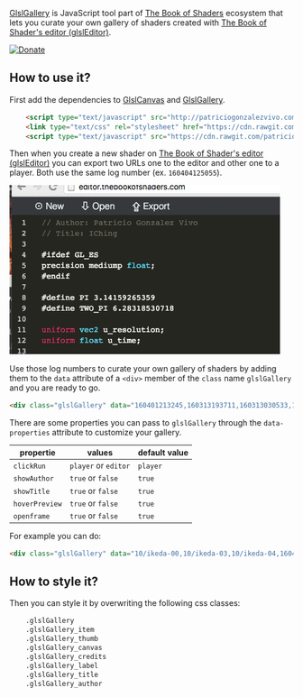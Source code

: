 [GlslGallery](https://github.com/patriciogonzalezvivo/glslGallery) is JavaScript tool part of [The Book of Shaders](http://thebookofshaders.com) ecosystem that lets you curate your own gallery of shaders created with [The Book of Shader's editor (glslEditor)](http://editor.thebookofshaders.com).

[![Donate](https://www.paypalobjects.com/en_US/i/btn/btn_donate_SM.gif)](https://www.paypal.com/cgi-bin/webscr?cmd=_s-xclick&hosted_button_id=4BQMKQJDQ9XH6)

## How to use it?

First add the dependencies to [GlslCanvas](https://github.com/patriciogonzalezvivo/glslCanvas) and [GlslGallery](https://github.com/patriciogonzalezvivo/glslGallery). 


```html
    <script type="text/javascript" src="http://patriciogonzalezvivo.com/glslCanvas/build/GlslCanvas.min.js"></script>
    <link type="text/css" rel="stylesheet" href="https://cdn.rawgit.com/patriciogonzalezvivo/glslGallery/gh-pages/build/glslGallery.css">
    <script type="text/javascript" src="https://cdn.rawgit.com/patriciogonzalezvivo/glslGallery/gh-pages/build/glslGallery.js"></script>
```

Then when you create a new shader on [The Book of Shader's editor ](http://editor.thebookofshaders.com)
[(glslEditor)](https://github.com/patriciogonzalezvivo/glslEditor) you can export two URLs one to the editor and other one to a player. Both use the same log number (ex. `160404125055`).

![](imgs/00.gif)

Use those log numbers to curate your own gallery of shaders by adding them to the ```data``` attribute of a ```<div>``` member of the ```class``` name ```glslGallery``` and you are ready to go.

```html
<div class="glslGallery" data="160401213245,160313193711,160313030533,160313025607,160313020334,160308160958,160308014412,160307213819,160306213426,160304203554,160304202332,160302022724,160219112614,160302003807,160302102102,160302101618"></div>
```

There are some properties you can pass to ```glslGallery``` through the ```data-properties``` attribute to customize your gallery.

|propertie | values | default value |
|----------|--------|---------------|
|```clickRun```| ```player``` or ```editor``` | ```player``` |
|```showAuthor```| ```true``` or ```false``` | ```true``` |
|```showTitle```| ```true``` or ```false``` | ```true``` |
|```hoverPreview```| ```true``` or ```false``` | ```true``` |
|```openframe```| ```true``` or ```false``` | ```true``` |

For example you can do:

```html
<div class="glslGallery" data="10/ikeda-00,10/ikeda-03,10/ikeda-04,160401213245,160313193711,160313030533,160313025607,160313020334,160308160958,160308014412" data-properties="clickRun:editor,showAuthor:false,hoverPreview:false"></div>
```

## How to style it?
Then you can style it by overwriting the following css classes:

```
    .glslGallery
    .glslGallery_item
    .glslGallery_thumb
    .glslGallery_canvas
    .glslGallery_credits
    .glslGallery_label
    .glslGallery_title
    .glslGallery_author
```

